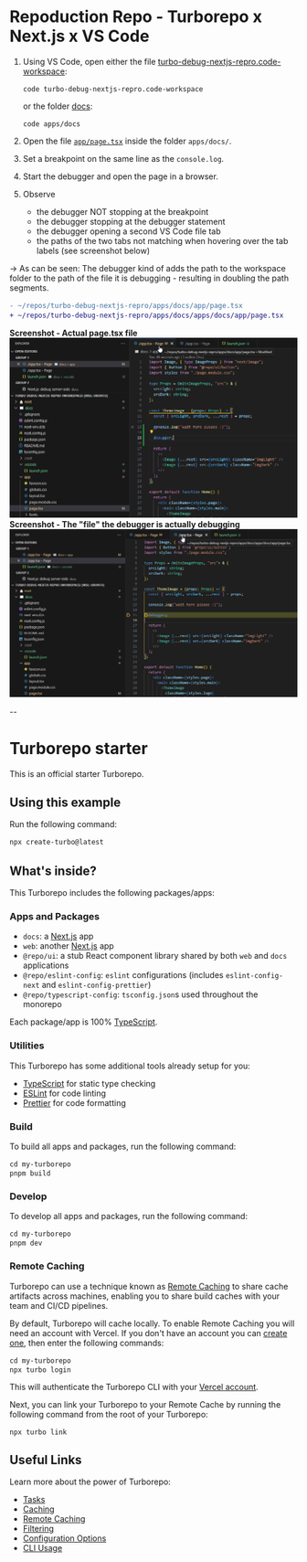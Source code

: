 # Repoduction Repo - Turborepo x Next.js x VS Code
1. Using VS Code, open either 
   the file [turbo-debug-nextjs-repro.code-workspace](turbo-debug-nextjs-repro.code-workspace):
   ```
   code turbo-debug-nextjs-repro.code-workspace
   ```
   
   or the folder [docs](apps/docs/):
   ```
   code apps/docs
   ```
2. Open the file [`app/page.tsx`](apps/docs/app/page.tsx) inside the folder `apps/docs/`.
3. Set a breakpoint on the same line as the `console.log`.
4. Start the debugger and open the page in a browser.
5. Observe 
   - the debugger NOT stopping at the breakpoint
   - the debugger stopping at the debugger statement
   - the debugger opening a second VS Code file tab
   - the paths of the two tabs not matching when hovering over the tab labels (see screenshot below)  

-> As can be seen: The debugger kind of adds the path to the workspace folder to the path of the file it is debugging - resulting in doubling the path segments.

```diff
- ~/repos/turbo-debug-nextjs-repro/apps/docs/app/page.tsx
+ ~/repos/turbo-debug-nextjs-repro/apps/docs/apps/docs/app/page.tsx
```



**Screenshot - Actual page.tsx file**
![Screenshot of VS Code with two tabs, one of which is not matching the path of the other](screenshot-real-file.png)
**Screenshot - The "file" the debugger is actually debugging**
![Screenshot of VS Code with two tabs, one of which is not matching the path of the other](screenshot-debugger-file.png)

-- 
# Turborepo starter

This is an official starter Turborepo.

## Using this example

Run the following command:

```sh
npx create-turbo@latest
```

## What's inside?

This Turborepo includes the following packages/apps:

### Apps and Packages

- `docs`: a [Next.js](https://nextjs.org/) app
- `web`: another [Next.js](https://nextjs.org/) app
- `@repo/ui`: a stub React component library shared by both `web` and `docs` applications
- `@repo/eslint-config`: `eslint` configurations (includes `eslint-config-next` and `eslint-config-prettier`)
- `@repo/typescript-config`: `tsconfig.json`s used throughout the monorepo

Each package/app is 100% [TypeScript](https://www.typescriptlang.org/).

### Utilities

This Turborepo has some additional tools already setup for you:

- [TypeScript](https://www.typescriptlang.org/) for static type checking
- [ESLint](https://eslint.org/) for code linting
- [Prettier](https://prettier.io) for code formatting

### Build

To build all apps and packages, run the following command:

```
cd my-turborepo
pnpm build
```

### Develop

To develop all apps and packages, run the following command:

```
cd my-turborepo
pnpm dev
```

### Remote Caching

Turborepo can use a technique known as [Remote Caching](https://turbo.build/repo/docs/core-concepts/remote-caching) to share cache artifacts across machines, enabling you to share build caches with your team and CI/CD pipelines.

By default, Turborepo will cache locally. To enable Remote Caching you will need an account with Vercel. If you don't have an account you can [create one](https://vercel.com/signup), then enter the following commands:

```
cd my-turborepo
npx turbo login
```

This will authenticate the Turborepo CLI with your [Vercel account](https://vercel.com/docs/concepts/personal-accounts/overview).

Next, you can link your Turborepo to your Remote Cache by running the following command from the root of your Turborepo:

```
npx turbo link
```

## Useful Links

Learn more about the power of Turborepo:

- [Tasks](https://turbo.build/repo/docs/core-concepts/monorepos/running-tasks)
- [Caching](https://turbo.build/repo/docs/core-concepts/caching)
- [Remote Caching](https://turbo.build/repo/docs/core-concepts/remote-caching)
- [Filtering](https://turbo.build/repo/docs/core-concepts/monorepos/filtering)
- [Configuration Options](https://turbo.build/repo/docs/reference/configuration)
- [CLI Usage](https://turbo.build/repo/docs/reference/command-line-reference)
